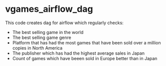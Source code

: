 # vgames_airflow_dag
This code creates dag for airflow which regularly checks:
- The best selling game in the world
- The best selling game genre
- Platform that has had the most games that have been sold over a million copies in North America
- The publisher which has had the highest average sales in Japan
- Count of games which have beeen sold in Europe better than in Japan
